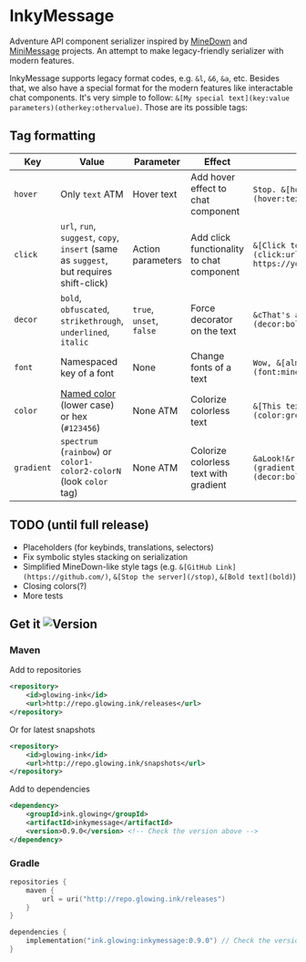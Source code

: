 # InkyMessage
Adventure API component serializer inspired by [MineDown](https://github.com/Phoenix616/MineDown/tree/kyori-adventure) 
and [MiniMessage](https://docs.advntr.dev/minimessage/index.html) projects. 
An attempt to make legacy-friendly serializer with modern features.

InkyMessage supports legacy format codes, e.g. `&l`, `&6`, `&a`, etc.
Besides that, we also have a special format for the modern features like interactable chat components. 
It's very simple to follow: `&[My special text](key:value parameters)(otherkey:othervalue)`. 
Those are its possible tags:
## Tag formatting
| Key        | Value                                                                                                                               | Parameter                | Effect                                    | Example                                                             |
|------------|-------------------------------------------------------------------------------------------------------------------------------------|--------------------------|-------------------------------------------|---------------------------------------------------------------------|
| `hover`    | Only `text` ATM                                                                                                                     | Hover text               | Add hover effect to chat component        | `Stop. &[hover time](hover:text What a meme)!`                      |
| `click`    | `url`, `run`, `suggest`, `copy`, `insert` (same as `suggest`, but requires shift-click)                                             | Action parameters        | Add click functionality to chat component | `&[Click to get 100 robux](click:url https://youtu.be/dQw4w9WgXcQ)` |
| `decor`    | `bold`, `obfuscated`, `strikethrough`, `underlined`, `italic`                                                                       | `true`, `unset`, `false` | Force decorator on the text               | `&cThat's a &[bold](decor:bold) move!`                              |
| `font`     | Namespaced key of a font                                                                                                            | None                     | Change fonts of a text                    | `Wow, &[almost HD fonts](font:minecraft:uniform)!`                  |
| `color`    | [Named color](https://jd.advntr.dev/api/4.13.1/net/kyori/adventure/text/format/NamedTextColor.html) (lower case) or hex (`#123456`) | None ATM                 | Colorize colorless text                   | `&[This text is green](color:green)`                                |
| `gradient` | `spectrum` (`rainbow`) or `color1-color2-colorN` (look `color` tag)                                                                 | None ATM                 | Colorize colorless text with gradient     | `&aLook!&r &[Fancy!](gradient:spectrum)(decor:bold)`                |

## TODO (until full release)
- Placeholders (for keybinds, translations, selectors)
- Fix symbolic styles stacking on serialization
- Simplified MineDown-like style tags (e.g. `&[GitHub Link](https://github.com/)`, `&[Stop the server](/stop)`, `&[Bold text](bold)`)
- Closing colors(?)
- More tests

## Get it ![Version](https://img.shields.io/github/v/tag/GlowingInk/InkyMessage?sort=semver)
### Maven
Add to repositories
```xml
<repository>
    <id>glowing-ink</id>
    <url>http://repo.glowing.ink/releases</url>
</repository>
```
Or for latest snapshots
```xml
<repository>
    <id>glowing-ink</id>
    <url>http://repo.glowing.ink/snapshots</url>
</repository>
```
Add to dependencies
```xml
<dependency>
    <groupId>ink.glowing</groupId>
    <artifactId>inkymessage</artifactId>
    <version>0.9.0</version> <!-- Check the version above -->
</dependency>
```
### Gradle
```kotlin
repositories {
    maven {
        url = uri("http://repo.glowing.ink/releases")
    }
}

dependencies {
    implementation("ink.glowing:inkymessage:0.9.0") // Check the version above
}
```